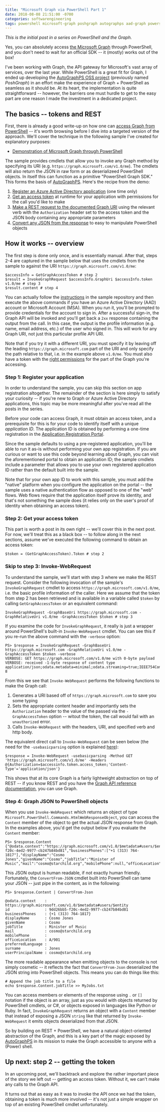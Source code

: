 ```yaml
---
title: "Microsoft Graph via PowerShell Part 1"
date: 2018-08-08 21:51:00 -0700
categories: softwarengineering
tags: powershell microsoft-graph poshgraph autographps aad-graph powershell-graph msgraph azure
---
```

*This is the initial post in a series on PowerShell and the Graph.*

Yes, you can absolutely access [the Microsoft Graph](https://graph.microsoft.io) through PowerShell, and you don't need to wait for an official SDK -- it (mostly) works out of the box!

I've been working with Graph, the API gateway for Microsoft's vast array of services, over the last year. While PowerShell is a great fit for Graph, I ended up developing the [AutoGraphPS OSS project](https://github.com/adamedx/poshgraph) (previously named *PoshGraph*) in an effort make the experience of Graph + PowerShell as seamless as it should be. At its heart, the implementation is quite straightforward -- however, the barriers one must hurdle to get to the easy part are one reason I made the investment in a dedicated project.

## The basics -- tokens and REST
First, there is already a good write-up on how one can [access Graph from PowerShell](https://blog.kloud.com.au/2016/09/13/leveraging-the-microsoft-graph-api-with-powershell-and-oauth-2-0/) -- it's worth browsing before I dive into a targeted version of the approach. We'll cover the technique in the following sample I've created for explanatory purposes:

* [Demonstration of Microsoft Graph through PowerShell](https://github.com/adamedx/PowerShellGraphDemo)

The sample provides cmdlets that allow you to invoke any Graph method by specifying its URI (e.g. `https://graph.microsoft.com/v1.0/me`). The cmdlets will also return the JSON in raw form or as deserializeed PowerShell objects. In itself this can function as a primitive "PowerShell Graph SDK." This forms the basis of [AutoGraphPS](https://github.com/adamedx/autographps). Here's the recipe from the demo:

1. [Register an Azure Active Directory application](https://apps.dev.microsoft.com) (one time only)
2. [Get an access token](https://github.com/adamedx/PowerShellGraphDemo/blob/133a1e0c2859abc8bcf31da3ce9c9372f2eb4dd3/PowerShellGraphDemo.ps1#L226) at runtime for your application with permissions for the call you'd like to make
3. [Make a REST request to the documented Graph URI](https://github.com/adamedx/PowerShellGraphDemo/blob/133a1e0c2859abc8bcf31da3ce9c9372f2eb4dd3/PowerShellGraphDemo.ps1#L227) using the relevant verb with the `Authorization` header set to the access token and the JSON body containing any appropriate parameters
4. [Convert any JSON from the response](https://github.com/adamedx/PowerShellGraphDemo/blob/133a1e0c2859abc8bcf31da3ce9c9372f2eb4dd3/PowerShellGraphDemo.ps1#L228) to easy to manipulate PowerShell objects

## How it works -- overview
The first step is done only once, and is essentially manual. After that, steps 2-4 are captured in the sample below that uses the cmdlets from the sample to against the URI `https://graph.microsoft.com/v1.0/me`:

```
$accessInfo = GetGraphAccessToken # step 2
$result = InvokeGraphRequest $accessInfo.GraphUri $accessInfo.token v1.0/me # step 3
$result.content # step 4
```

You can actually follow the [instructions](https://github.com/adamedx/PowerShellGraphDemo/blob/master/README.md) in the sample repository and then execute the above commands if you have an Azure Active Directory (AAD) account or Microsoft Account (MSA). When you run it, you'll be prompted to provide credentials for the account to sign in. After a successful sign-in, the Graph API will be invoked and you'll get back a `2xx` response containing the output from the call. In this case, the output is the profile information (e.g. name, email address, etc.) of the user who signed in. This will work for any Graph URI, not just this particular profile API URI.

Note that if you try it with a different URI, you must specify it by leaving off the leading `https://graph.microsoft.com` part of the URI and only specify the path relative to that, i.e. in the example above `v1.0/me`. You must also have a token with the [right permissions](https://developer.microsoft.com/en-us/graph/docs/concepts/permissions_reference) for the part of the Graph you're accessing.

### Step 1: Register your application
In order to understand the sample, you can skip this section on app registration altogether. The remainder of the section is here simply to satisfy your curiosity -- if you're new to Graph or Azure Active Directory applications, this topic may be more meaningful after you've read all the posts in the series.

Before your code can access Graph, it must obtain an access token, and a prerequisite for this is for your code to identify itself with a unique *application ID*. The application ID is obtained by performing a one-time registration in the [Application Registration Portal](https://graph.microsoft.com).

Since the sample defaults to using a pre-registered application, you'll be able to run it as-is without performing your own app registration. If you are curious or want to use this code beyond learning about Graph, you can visit the aforementioned portal to obtain an application ID; the sample cmdlets include a parameter that allows you to use your own registered application ID rather than the default built into the sample.

Note that for your own app ID to work with this sample, you must add the "native" platform when you configure the application on the portal -- the sample uses a native authentication flow as opposed to one of the "web" flows. Web flows require that the application itself prove its identity, and that's not something the sample does (it relies only on the user's proof of identity when obtaining an access token).

### Step 2: Get your access token
This part is worth a post in its own right -- we'll cover this in the next post. For now, we'll treat this as a black box -- to follow along in the next sections, assume we've executed the following command to obtain an access token:

```
$token = (GetGraphAccessToken).Token # step 2
```

### Skip to step 3: Invoke-WebRequest

To understand the sample, we'll start with step 3 where we make the REST request. Consider the following invocation of the sample's `InvokeGraphRequest` cmdlet to access `https://graph.microsoft.com/v1.0/me`, i.e. the basic profile information of the caller. Here we assume that the token from step 2 has been retrieved and is available in a variable called `$token` by calling `GetGraphAccessToken` or an equivalent command:

```
InvokeGraphRequest -GraphBaseUri https://graph.microsoft.com -GraphRelativeUri v1.0/me -GraphAccessToken $token # step 3
```

If you examine the code for `InvokeGraphRequest`, it really is just a wrapper around PowerShell's built-in `Invoke-WebRequest` cmdlet. You can see this if you re-run the above command with the `-verbose` option:

```
PS> $response = InvokeGraphRequest -GraphBaseUri https://graph.microsoft.com -GraphRelativeUri v1.0/me -GraphAccessToken $token -verbose
VERBOSE: GET https://graph.microsoft.com/v1.0/me with 0-byte payload
VERBOSE: received -1-byte response of content type
application/json;odata.metadata=minimal;odata.streaming=true;IEEE754Compatible=false;charset=utf-8
```

From this we see that `Invoke-WebRequest` performs the following functions to make the Graph call:

1. Generates a URI based off of `https://graph.microsoft.com` to save you some typing
2. Sets the appropriate content header and importantly sets the `Authorization` header to the value of the passed via the  `-GraphAccessToken` option -- witout the token, the call would fail with an `unauthorized` error.
3. Calls `Invoke-WebRequest` with the headers, URI, and specified verb and http body.

The equivalent direct call to `Invoke-WebRequest` can be seen below (the need for the `-usebasicparsing` option is explained [here](https://github.com/PowerShell/PowerShell/issues/3042)):

```
$response = Invoke-WebRequest -usebasicparsing -Method GET 'https://graph.microsoft.com/v1.0/me' -Headers @{Authorization=$accessinfo.token.access_token;'Content-Type'='application/json'}
```

This shows that at its core Graph is a fairly lightweight abstraction on top of REST -- if you know REST and you have the [Graph API reference documentation](https://developer.microsoft.com/en-us/graph/docs/concepts/v1-overview), you can use Graph.

### Step 4: Graph JSON to PowerShell objects

When you use `Invoke-WebRequest` which returns an object of type `Microsoft.PowerShell.Commands.HtmlWebResponseObject`, you can access the `Content` member of the object to get the actual JSON response from Graph. In the examples above, you'd get the output below if you evaluate the `Content` member:

```
PS> $response.Content
{"@odata.context":"https://graph.microsoft.com/v1.0/$metadata#users/$entity","id":"9dd26bb5-f20c-4ed2-9977-cb247b84bd81","businessPhones":["+1 (313) 764-1817"],"displayName":"Cosmo Jones","givenName":"Cosmo","jobTitle":"Minister of Music","mail":"cosmo@starchild.org","mobilePhone":null,"officeLocation":"A/901","preferredLanguage":null,"surname":"Jones","userPrincipalName":"cosmo@starchild.org"}
```

This JSON output is human readable, if not exactly human friendly. Fortunately, the `ConvertFrom-JSON` cmdlet built into PowerShell can tame your JSON -- just pipe in the content, as in the following:

```
PS> $response.Content | ConvertFrom-Json

@odata.context    : https://graph.microsoft.com/v1.0/$metadata#users/$entity
id                : 9dd26bb5-f20c-4ed2-9977-cb247b84bd81
businessPhones    : {+1 (313) 764-1817}
displayName       : Cosmo Jones
givenName         : Cosmo
jobTitle          : Minister of Music
mail              : cosmo@starchild.org
mobilePhone       :
officeLocation    : A/901
preferredLanguage :
surname           : Jones
userPrincipalName : cosmo@starchild.org
```

The more readable appearance when emitting objects to the console is not simply cosmetic -- it reflects the fact that `ConvertFrom-Json` deserialized the JSON string into PowerShell objects. This means you can do things like this:

```
# Append the job title to a file
echo $response.Content.jobTitle >> MyJobs.txt
```

You can access members or elements of the response using `.` or `[]` notation if the object is an array, just as you would with objects returned by PowerShell cmdlets, or C#, or objects exposed in languages like Python or Ruby. In fact, `InvokeGraphRequest` returns an object with a `Content` member that instead of exposing a JSON `string` like that returned by `Invoke-WebRequest` it emits objects deserialized from that JSON.

So by building on REST + PowerShell, we have a natural object-oriented abstraction of the Graph, and this is a key part of the magic exposed by [AutoGraphPS](https://github.com/adamedx/autographps) in its mission to make the Graph accessible to anyone with a (Power) shell.

## Up next: step 2 -- getting the token
In an upcoming post, we'll backtrack and explore the rather important piece of the story we left out -- getting an access token. Without it, we can't make any calls to the Graph API.

It turns out that as easy as it was to invoke the API once we had the token, obtaining a token is much more involved -- it's not just a simple wrapper on top of an existing PowerShell cmdlet unfortunately.

